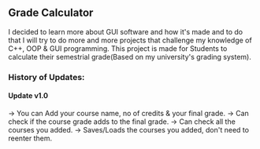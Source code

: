 ## Grade Calculator
I decided to learn more about GUI software and how it's made and to do that I will try to do more and more projects that challenge my knowledge of C++, OOP & GUI programming.
This project is made for Students to calculate their semestrial grade(Based on my university's grading system).

### History of Updates:

#### **Update v1.0**

-> You can Add your course name, no of credits & your final grade.
-> Can check if the course grade adds to the final grade.
-> Can check all the courses you added.
-> Saves/Loads the courses you added, don't need to reenter them.
